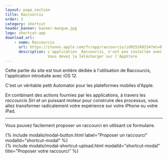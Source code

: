 ```yaml
---
layout: page_section
title: Raccourcis
order: 2
category: shortcut
header_banner: banner-mangue.jpg
logo: shortcut-app
download_url:
    - name: Raccourcis
      url: https://itunes.apple.com/fr/app/raccourcis/id915249334?mt=8
      description: L'application _Raccourcis_ n'est pas installée avec iOS.
                   Vous devez la télécharger sur l'AppStore
---
```


Cette partie du site est tout entière dédiée à l'utilisation de Raccourcis,
l'application introduite avec iOS 12.

C'est un véritable petit Automator pour les plateformes mobiles d'Apple.

En combinant des actions fournies par les applications, 
à travers les _raccourcis Siri_ et un puissant moteur pour 
construire des processus, vous allez transformer radicalement votre 
expérience sur votre iPhone ou votre iPad.

-----

Vous pouvez facilement proposer un raccourci en utilisant 
ce formulaire.

<div class="mt-3 mb-3 text-center">
{% include modals/modal-button.html 
    label="Proposer un raccourci" 
    modalId="shortcut-modal" %}
</div>
{% include modals/modal-shortcut-upload.html 
    modalId="shortcut-modal" 
    title="Proposer votre raccourci" %}
